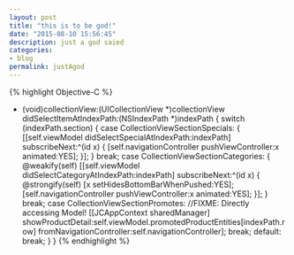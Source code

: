 ```yaml
---
layout: post
title: "this is to be god!"
date: "2015-08-10 15:56:45"
description: just a god saied
categories:
- blog
permalink: justAgod
---
```


{% highlight Objective-C %}
- (void)collectionView:(UICollectionView *)collectionView didSelectItemAtIndexPath:(NSIndexPath *)indexPath
{
  switch (indexPath.section) {
    case CollectionViewSectionSpecials:
    {
      [[self.viewModel didSelectSpecialAtIndexPath:indexPath] subscribeNext:^(id x) {
        [self.navigationController pushViewController:x animated:YES];
      }];
    }
      break;
    case CollectionViewSectionCategories:
    {
      @weakify(self)
      [[self.viewModel didSelectCategoryAtIndexPath:indexPath] subscribeNext:^(id x) {
        @strongify(self)
        [x setHidesBottomBarWhenPushed:YES];
        [self.navigationController pushViewController:x animated:YES];
      }];
    }
      break;
    case CollectionViewSectionPromotes:
      //FIXME: Directly accessing Model!
      [[JCAppContext sharedManager] showProductDetail:self.viewModel.promotedProductEntities[indexPath.row] fromNavigationController:self.navigationController];
      break;
    default:
      break;
  }
}
{% endhighlight %}